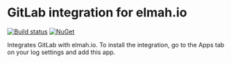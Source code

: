 # GitLab integration for elmah.io

[![Build status](https://ci.appveyor.com/api/projects/status/7j1m5no675epq1aq?svg=true)](https://ci.appveyor.com/project/ThomasArdal/elmah-io-apps-gitlab)
[![NuGet](https://img.shields.io/nuget/vpre/elmah.io.apps.gitlab.svg)](https://www.nuget.org/packages/elmah.io.apps.gitlab)

Integrates GitLab with elmah.io. To install the integration, go to the Apps tab on your log settings and add this app.

